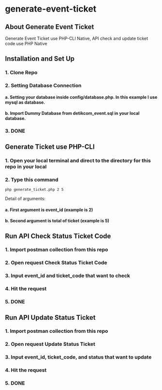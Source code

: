 # generate-event-ticket

## About Generate Event Ticket

Generate Event Ticket use PHP-CLI Native, API check and update ticket code use PHP Native

## Installation and Set Up

### 1. Clone Repo

### 2. Setting Database Connection

#### a. Setting your database inside config/database.php. In this example I use mysql as database.

#### b. Import Dummy Database from detikcom_event.sql in your local database.

### 3. DONE

## Generate Ticket use PHP-CLI

### 1. Open your local terminal and direct to the directory for this repo in your local

### 2. Type this command

```
php generate_ticket.php 2 5
```

Detail of arguments:
#### a. First argument is event_id (example is 2)
#### b. Second argument is total of ticket (example is 5)

## Run API Check Status Ticket Code

### 1. Import postman collection from this repo

### 2. Open request Check Status Ticket Code

### 3. Input event_id and ticket_code that want to check

### 4. Hit the request

### 5. DONE

## Run API Update Status Ticket

### 1. Import postman collection from this repo

### 2. Open request Update Status Ticket

### 3. Input event_id, ticket_code, and status that want to update

### 4. Hit the request

### 5. DONE
